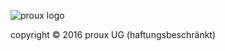 ![proux logo](https://rawgit.com/proux/logo/19b1c0aae8a20308022fd670702f75ed4fa01fb0/logo.svg "proux logo")

copyright © 2016 proux UG (haftungsbeschränkt)
